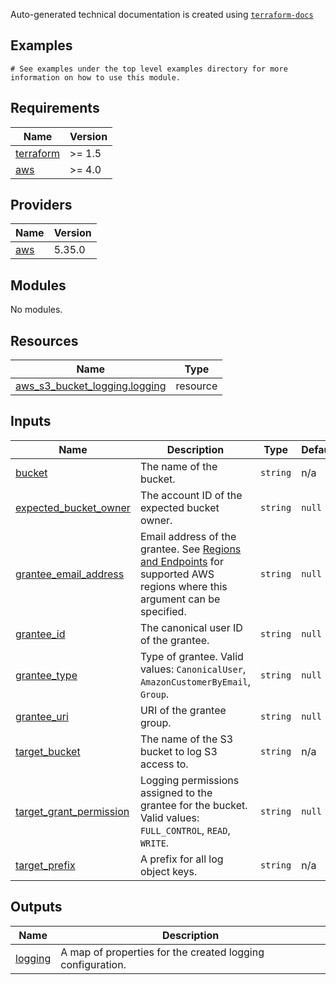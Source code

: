 <!-- BEGINNING OF PRE-COMMIT-TERRAFORM DOCS HOOK -->

Auto-generated technical documentation is created using [`terraform-docs`](https://terraform-docs.io/)
## Examples

```hcl
# See examples under the top level examples directory for more information on how to use this module.
```

## Requirements

| Name | Version |
|------|---------|
| <a name="requirement_terraform"></a> [terraform](#requirement\_terraform) | >= 1.5 |
| <a name="requirement_aws"></a> [aws](#requirement\_aws) | >= 4.0 |

## Providers

| Name | Version |
|------|---------|
| <a name="provider_aws"></a> [aws](#provider\_aws) | 5.35.0 |

## Modules

No modules.

## Resources

| Name | Type |
|------|------|
| [aws_s3_bucket_logging.logging](https://registry.terraform.io/providers/hashicorp/aws/latest/docs/resources/s3_bucket_logging) | resource |

## Inputs

| Name | Description | Type | Default | Required |
|------|-------------|------|---------|:--------:|
| <a name="input_bucket"></a> [bucket](#input\_bucket) | The name of the bucket. | `string` | n/a | yes |
| <a name="input_expected_bucket_owner"></a> [expected\_bucket\_owner](#input\_expected\_bucket\_owner) | The account ID of the expected bucket owner. | `string` | `null` | no |
| <a name="input_grantee_email_address"></a> [grantee\_email\_address](#input\_grantee\_email\_address) | Email address of the grantee. See [Regions and Endpoints](https://docs.aws.amazon.com/general/latest/gr/rande.html#s3_region) for supported AWS regions where this argument can be specified. | `string` | `null` | no |
| <a name="input_grantee_id"></a> [grantee\_id](#input\_grantee\_id) | The canonical user ID of the grantee. | `string` | `null` | no |
| <a name="input_grantee_type"></a> [grantee\_type](#input\_grantee\_type) | Type of grantee. Valid values: `CanonicalUser`, `AmazonCustomerByEmail`, `Group`. | `string` | `null` | no |
| <a name="input_grantee_uri"></a> [grantee\_uri](#input\_grantee\_uri) | URI of the grantee group. | `string` | `null` | no |
| <a name="input_target_bucket"></a> [target\_bucket](#input\_target\_bucket) | The name of the S3 bucket to log S3 access to. | `string` | n/a | yes |
| <a name="input_target_grant_permission"></a> [target\_grant\_permission](#input\_target\_grant\_permission) | Logging permissions assigned to the grantee for the bucket. Valid values: `FULL_CONTROL`, `READ`, `WRITE`. | `string` | `null` | no |
| <a name="input_target_prefix"></a> [target\_prefix](#input\_target\_prefix) | A prefix for all log object keys. | `string` | n/a | yes |

## Outputs

| Name | Description |
|------|-------------|
| <a name="output_logging"></a> [logging](#output\_logging) | A map of properties for the created logging configuration. |


<!-- END OF PRE-COMMIT-TERRAFORM DOCS HOOK -->
